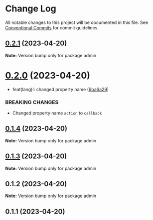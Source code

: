 # Change Log

All notable changes to this project will be documented in this file.
See [Conventional Commits](https://conventionalcommits.org) for commit guidelines.

## [0.2.1](https://github.com/julianjab/vuejs-lerna-monorepo/compare/admin@0.2.0...admin@0.2.1) (2023-04-20)

**Note:** Version bump only for package admin





# [0.2.0](https://github.com/julianjab/vuejs-lerna-monorepo/compare/admin@0.1.4...admin@0.2.0) (2023-04-20)


* feat(lang)!: changed property name ([6ba6a29](https://github.com/julianjab/vuejs-lerna-monorepo/commit/6ba6a29e825ac1f4b5c97f0f30ad4fb49b8766d4))


### BREAKING CHANGES

* Changed property name `action` to `callback`





## [0.1.4](https://github.com/julianjab/vuejs-lerna-monorepo/compare/admin@0.1.3...admin@0.1.4) (2023-04-20)

**Note:** Version bump only for package admin





## [0.1.3](https://github.com/julianjab/vuejs-lerna-monorepo/compare/admin@0.1.2...admin@0.1.3) (2023-04-20)

**Note:** Version bump only for package admin





## 0.1.2 (2023-04-20)

**Note:** Version bump only for package admin





## 0.1.1 (2023-04-20)
